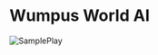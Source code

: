 # Wumpus World AI
![SamplePlay](https://user-images.githubusercontent.com/12219300/38193601-abbc47b8-3627-11e8-9d66-282ba2bccc05.gif)

